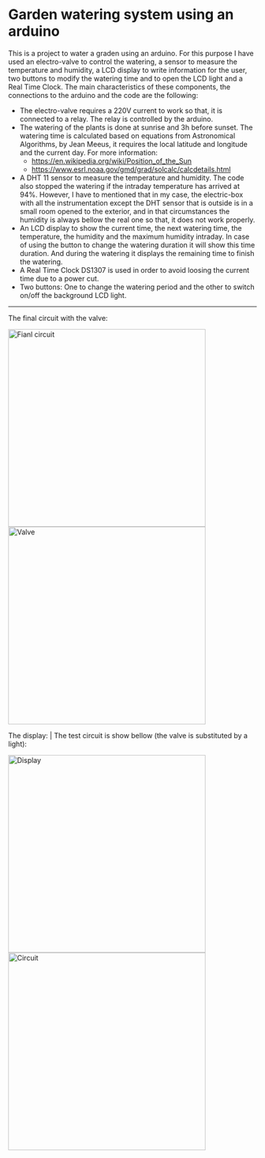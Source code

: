 # Garden watering system using an arduino
This is a project to water a graden using an arduino. For this purpose I have used an electro-valve to control the watering, a sensor to measure the temperature and humidity, a LCD display to write information for the user, two buttons to modify the watering time and to open the LCD light and a Real Time Clock.
The main characteristics of these components, the connections to the arduino and the code are the following:
* The electro-valve requires a 220V current to work so that, it is connected to a relay. The relay is controlled by the arduino.
* The watering of the plants is done at sunrise and 3h before sunset. The watering time is calculated based on equations from Astronomical Algorithms, by Jean Meeus, it requires the local latitude and longitude and the current day. For more information:
   - https://en.wikipedia.org/wiki/Position_of_the_Sun
   - https://www.esrl.noaa.gov/gmd/grad/solcalc/calcdetails.html
* A DHT 11 sensor to measure the temperature and humidity. The code also stopped the watering if the intraday temperature has arrived at 94%. However, I have to mentioned that in my case, the electric-box with all the instrumentation except the DHT sensor that is outside is in a small room opened to the exterior, and in that circumstances the humidity is always bellow the real one so that, it does not work properly.
* An LCD display to show the current time, the next watering time, the temperature, the humidity and the maximum humidity intraday. In case of using the button to change the watering duration it will show this time duration. And during the watering it displays the remaining time to finish the watering.
* A Real Time Clock DS1307 is used in order to avoid loosing the current time due to a power cut.
* Two buttons: One to change the watering period and the other to switch on/off the background LCD light.

---

The final circuit with the valve:

<img src="https://raw.github.com/DanielDagnino/arduino-garden-watering/master/img/final.JPG" alt="Fianl circuit" width="400" /><img src="https://raw.github.com/DanielDagnino/arduino-garden-watering/master/img/valve.JPG" alt="Valve" rotate="90" width="400" />

The display: | The test circuit is show bellow (the valve is substituted by a light):

<img src="https://raw.github.com/DanielDagnino/arduino-garden-watering/master/img/lcd.jpg" alt="Display" width="400" /><img src="https://raw.github.com/DanielDagnino/arduino-garden-watering/master/img/test.jpg" alt="Circuit" width="400" />
